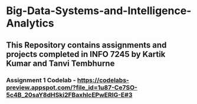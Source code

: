 # Big-Data-Systems-and-Intelligence-Analytics

## This Repository contains assignments and projects completed in INFO 7245 by Kartik Kumar and Tanvi Tembhurne

### Assignment 1 Codelab - https://codelabs-preview.appspot.com/?file_id=1u87-Ce7SO-5c4B_20saY8dHSki2FBaxhlcEPwERlG-E#3
